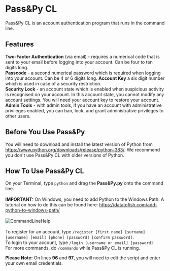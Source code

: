 # Pass&Py CL
Pass&Py CL is an account authentication program that runs in the command line.
## Features
**Two-Factor Authentication** (via email) - requires a numerical code that is sent to your email before logging into your account. Can be four to ten digits long.<br/>
**Passcode** - a second numerical password which is required when logging into your account. Can be 4 or 6 digits long.
**Account Key** a six digit number which is used in case of a security restriction.<br/>
**Security Lock** - an account state which is enabled when suspicious activity is recognised on your account. In this account state, you cannot modify any account settings. You will need your account key to restore your account.<br/>
**Admin Tools** - with admin tools, if you have an account with administrative privileges enabled, you can ban, lock, and grant administrative privileges to other users.<br/>
## Before You Use Pass&Py
You will need to download and install the latest version of Python from https://www.python.org/downloads/release/python-383/.
We recommend you don't use Pass&Py CL with older versions of Python.
## How To Use Pass&Py CL
On your Terminal, type ```python``` and drag the **Pass&Py.py** onto the command line.<br/><br/>
**IMPORTANT:** On Windows, you need to add Python to the Windows Path. A tutorial on how to do this can be found here: https://datatofish.com/add-python-to-windows-path/<br/><br/>
![CommandLineHelp](https://s7.gifyu.com/images/CommandLineHelp.gif)<br/><br/>
To register for an account, type ```/register [first name] [surname] [username] [email] [phone] [password] [confirm password]```.<br/>
To login to your account, type ```/login [username or email] [password]```<br/>
For more commands, do ```/commands``` while Pass&Py CL is running.<br/>

**Please Note:** On lines **96** and **97**, you will need to edit the script and enter your own email credentials.
